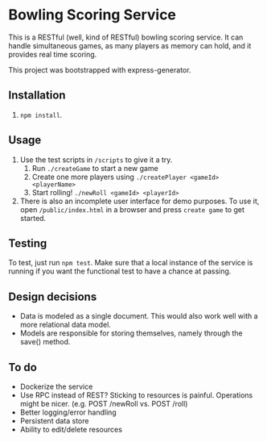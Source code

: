 # Bowling Scoring Service
This is a RESTful (well, kind of RESTful) bowling scoring service. It can handle simultaneous games, as many players as memory can hold, and it provides real time scoring.

This project was bootstrapped with express-generator.

## Installation
1. `npm install`.
   
## Usage
1. Use the test scripts in `/scripts` to give it a try.
   1. Run `./createGame` to start a new game
   2. Create one more players using `./createPlayer <gameId> <playerName>`
   3. Start rolling! `./newRoll <gameId> <playerId>`
2. There is also an incomplete user interface for demo purposes. To use it, open `/public/index.html` in a browser and press `create game` to get started.

## Testing
To test, just run `npm test`. Make sure that a local instance of the service is running if you want the functional test to have a chance at passing.

## Design decisions
* Data is modeled as a single document. This would also work well with a more relational data model.
* Models are responsible for storing themselves, namely through the save() method.

## To do
* Dockerize the service
* Use RPC instead of REST? Sticking to resources is painful. Operations might be nicer. (e.g. POST /newRoll vs. POST /roll)
* Better logging/error handling
* Persistent data store
* Ability to edit/delete resources
